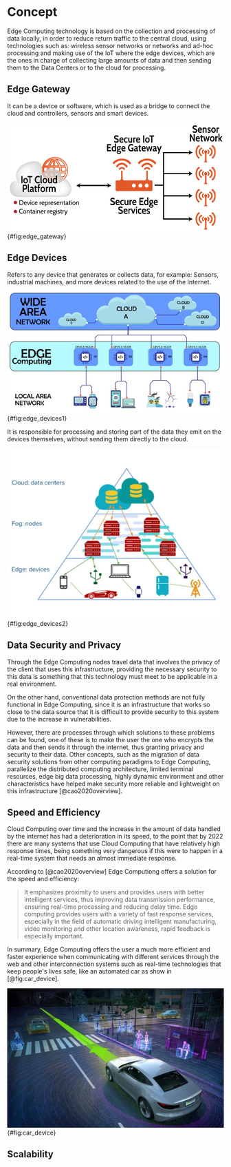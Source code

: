 # Concept

Edge Computing technology is based on the collection and processing of data locally, 
in order to reduce return traffic to the central cloud, using technologies such as: 
wireless sensor networks or networks and ad-hoc processing and making use of the IoT 
where the edge devices, which are the ones in charge of collecting large amounts of 
data and then sending them to the Data Centers or to the cloud for processing.

## Edge Gateway

It can be a device or software, which is used as a bridge to connect the cloud and 
controllers, sensors and smart devices.

![[Edge Gateway]()](images/Edge-gateway.png){#fig:edge_gateway}

## Edge Devices

Refers to any device that generates or collects data, for example: Sensors, 
industrial machines, and more devices related to the use of the Internet.

![[Edge Devices]()](images/edge-devices1.jpg){#fig:edge_devices1}

It is responsible for processing and storing part of the data they emit on the 
devices themselves, without sending them directly to the cloud.

![[Edge Devices relationship]()](images/edge-devices2.png){#fig:edge_devices2}

## Data Security and Privacy

Through the Edge Computing nodes travel data that involves the privacy of the client 
that uses this infrastructure, providing the necessary security to this data is something 
that this technology must meet to be applicable in a real environment.

On the other hand, conventional data protection methods are not fully functional in Edge 
Computing, since it is an infrastructure that works so close to the data source that it 
is difficult to provide security to this system due to the increase in vulnerabilities.

However, there are processes through which solutions to these problems can be found, one 
of these is to make the user the one who encrypts the data and then sends it through the 
internet, thus granting privacy and security to their data. Other concepts, such as the 
migration of data security solutions from other computing paradigms to Edge Computing, 
parallelize the distributed computing architecture, limited terminal resources, edge big 
data processing, highly dynamic environment and other characteristics have helped make 
security more reliable and lightweight on this infrastructure [@cao2020overview].

## Speed and Efficiency

Cloud Computing over time and the increase in the amount of data handled by the internet 
has had a deterioration in its speed, to the point that by 2022 there are many systems 
that use Cloud Computing that have relatively high response times, being something very 
dangerous if this were to happen in a real-time system that needs an almost immediate response.

According to [@cao2020overview] Edge Computiong offers a solution for the speed and efficiency:

>It emphasizes proximity to users and provides users with better intelligent services, thus 
improving data transmission performance, ensuring real-time processing and reducing delay time. 
Edge computing provides users with a variety of fast response services, especially in the field 
of automatic driving intelligent manufacturing, video monitoring and other location awareness, 
rapid feedback is especially important.

In summary, Edge Computing offers the user a much more efficient and faster experience when 
communicating with different services through the web and other interconnection systems such 
as real-time technologies that keep people's lives safe, like an automated car as show in [@fig:car_device].

![[Car as an Edge Device](https://external-content.duckduckgo.com/iu/?u=https%3A%2F%2Fjelvix.com%2Fwp-content%2Fuploads%2F2020%2F03%2Fwhat-is-edge-computing.jpg&f=1&nofb=1)](images/car-as-edge-device.jpg){#fig:car_device}

## Scalability

